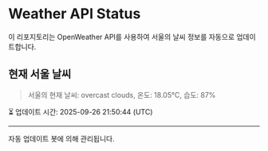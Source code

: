 
# Weather API Status

이 리포지토리는 OpenWeather API를 사용하여 서울의 날씨 정보를 자동으로 업데이트합니다.

## 현재 서울 날씨
> 서울의 현재 날씨: overcast clouds, 온도: 18.05°C, 습도: 87%

⏳ 업데이트 시간: 2025-09-26 21:50:44 (UTC)

---
자동 업데이트 봇에 의해 관리됩니다.
